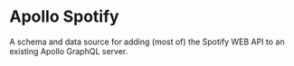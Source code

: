 # Apollo Spotify

A schema and data source for adding (most of) the Spotify WEB API to an existing Apollo GraphQL server.